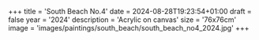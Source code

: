 +++
title = 'South Beach No.4'
date = 2024-08-28T19:23:54+01:00
draft = false
year = '2024'
description = 'Acrylic on canvas'
size = '76x76cm'
image = 'images/paintings/south_beach/south_beach_no4_2024.jpg'
+++
